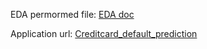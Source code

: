 
EDA permormed file:
[EDA doc](https://github.com/rameshkumar-datascience/Creditcard_default_prediction/blob/main/notebook_stuff/EDA/eda.ipynb)

Application url:
[Creditcard_default_prediction](https://creditcarddefaapp.herokuapp.com/)